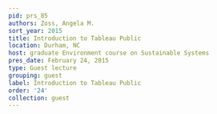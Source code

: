 ```yaml
---
pid: prs_85
authors: Zoss, Angela M.
sort_year: 2015
title: Introduction to Tableau Public
location: Durham, NC
host: graduate Environment course on Sustainable Systems
pres_date: February 24, 2015
type: Guest lecture
grouping: guest
label: Introduction to Tableau Public
order: '24'
collection: guest
---
```

